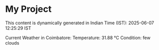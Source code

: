# My Project

This content is dynamically generated in Indian Time (IST): 2025-06-07 12:25:29 IST


Current Weather in Coimbatore:
Temperature: 31.88 °C
Condition: few clouds
